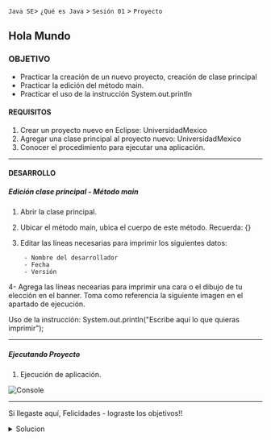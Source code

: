 `Java SE`> `¿Qué es Java` > `Sesión 01` > `Proyecto`

## Hola Mundo

### OBJETIVO

- Practicar la creación de un nuevo proyecto, creación de clase principal
- Practicar la edición del método main.
- Practicar el uso de la instrucción System.out.println

#### REQUISITOS

1. Crear un proyecto nuevo en Eclipse: UniversidadMexico
2. Agregar una clase principal al proyecto nuevo: UniversidadMexico
3. Conocer el procedimiento para ejecutar una aplicación.

<hr>

#### DESARROLLO

##### Edición clase principal - Método main

1. Abrir la clase principal.
2. Ubicar el método main, ubica el cuerpo de este método. Recuerda: {}
3. Editar las líneas necesarias para imprimir los siguientes datos:

        - Nombre del desarrollador
        - Fecha
        - Versión
          
4- Agrega las líneas necearias para imprimir una cara o el dibujo de tu elección en el banner. Toma como referencia la siguiente imagen en el apartado de ejecución.

   Uso de la instrucción: System.out.println("Escribe aquí lo que quieras imprimir");

<hr>

##### Ejecutando Proyecto

1. Ejecución de aplicación. 
   
![Console](https://user-images.githubusercontent.com/56565204/66926156-20545580-eff3-11e9-9717-fb222a6ead6f.png)

<hr> 

Si llegaste aquí, Felicidades - lograste los objetivos!!

<details>
	<summary>Solucion</summary>
	<p> 1. Crear un nuevo JavaProyect en Eclipse </p>
	<p> 2. Asignarle el nombre UniversidadMexico </p>
	<p> 3. Crear una clase principal, asignarle el nombre UniversidadMexico </p>
        <p> 4. Repite el uso de la instrucción System.out.println..., para generar el banner solicitado </p>
	<p> 5. Ejecutar Proyecto </p>
</details> 
